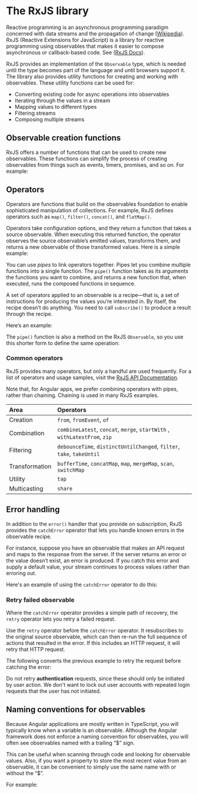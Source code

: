 # The RxJS library

Reactive programming is an asynchronous programming paradigm concerned with data streams and the propagation of change ([Wikipedia](https://en.wikipedia.org/wiki/Reactive_programming)). RxJS (Reactive Extensions for JavaScript) is a library for reactive programming using observables that makes it easier to compose asynchronous or callback-based code. See ([RxJS Docs](https://rxjs.dev/guide/overview)).

RxJS provides an implementation of the `Observable` type, which is needed until the type becomes part of the language and until browsers support it. The library also provides utility functions for creating and working with observables. These utility functions can be used for:

* Converting existing code for async operations into observables
* Iterating through the values in a stream
* Mapping values to different types
* Filtering streams
* Composing multiple streams

## Observable creation functions

RxJS offers a number of functions that can be used to create new observables. These functions can simplify the process of creating observables from things such as events, timers, promises, and so on. For example:


<code-example path="rx-library/src/simple-creation.1.ts" region="promise" header="Create an observable from a promise"></code-example>

<code-example path="rx-library/src/simple-creation.2.ts" region="interval" header="Create an observable from a counter"></code-example>

<code-example path="rx-library/src/simple-creation.3.ts" region="event" header="Create an observable from an event"></code-example>

<code-example path="rx-library/src/simple-creation.ts" region="ajax" header="Create an observable that creates an AJAX request"></code-example>

## Operators

Operators are functions that build on the observables foundation to enable sophisticated manipulation of collections. For example, RxJS defines operators such as `map()`, `filter()`, `concat()`, and `flatMap()`.

Operators take configuration options, and they return a function that takes a source observable. When executing this returned function, the operator observes the source observable’s emitted values, transforms them, and returns a new observable of those transformed values. Here is a simple example:

<code-example path="rx-library/src/operators.ts" header="Map operator"></code-example>

You can use _pipes_ to link operators together. Pipes let you combine multiple functions into a single function. The `pipe()` function takes as its arguments the functions you want to combine, and returns a new function that, when executed, runs the composed functions in sequence.

A set of operators applied to an observable is a recipe&mdash;that is, a set of instructions for producing the values you’re interested in. By itself, the recipe doesn’t do anything. You need to call `subscribe()` to produce a result through the recipe.

Here’s an example:

<code-example path="rx-library/src/operators.1.ts" header="Standalone pipe function"></code-example>

The `pipe()` function is also a method on the RxJS `Observable`, so you use this shorter form to define the same operation:

<code-example path="rx-library/src/operators.2.ts" header="Observable.pipe function"></code-example>

### Common operators

RxJS provides many operators, but only a handful are used frequently. For a list of operators and usage samples, visit the [RxJS API Documentation](https://rxjs.dev/api).

<div class="alert is-helpful">
  Note that, for Angular apps, we prefer combining operators with pipes, rather than chaining. Chaining is used in many RxJS examples.
</div>

| Area | Operators |
| :------------| :----------|
| Creation |  `from`, `fromEvent`, `of` |
| Combination | `combineLatest`, `concat`, `merge`, `startWith` , `withLatestFrom`, `zip` |
| Filtering | `debounceTime`, `distinctUntilChanged`, `filter`, `take`, `takeUntil` |
| Transformation | `bufferTime`, `concatMap`, `map`, `mergeMap`, `scan`, `switchMap` |
| Utility | `tap` |
| Multicasting | `share` |

## Error handling

In addition to the `error()` handler that you provide on subscription, RxJS provides the `catchError` operator that lets you handle known errors in the observable recipe.

For instance, suppose you have an observable that makes an API request and maps to the response from the server. If the server returns an error or the value doesn’t exist, an error is produced. If you catch this error and supply a default value, your stream continues to process values rather than erroring out.

Here's an example of using the `catchError` operator to do this:

<code-example path="rx-library/src/error-handling.ts" header="catchError operator"></code-example>

### Retry failed observable

Where the `catchError` operator provides a simple path of recovery, the `retry` operator lets you retry a failed request.

Use the `retry` operator before the `catchError` operator. It resubscribes to the original source observable, which can then re-run the full sequence of actions that resulted in the error. If this includes an HTTP request, it will retry that HTTP request.

The following converts the previous example to retry the request before catching the error:

<code-example path="rx-library/src/retry-on-error.ts" header="retry operator"></code-example>

<div class="alert is-helpful">

   Do not retry **authentication** requests, since these should only be initiated by user action. We don't want to lock out user accounts with repeated login requests that the user has not initiated.

</div>

## Naming conventions for observables

Because Angular applications are mostly written in TypeScript, you will typically know when a variable is an observable. Although the Angular framework does not enforce a naming convention for observables, you will often see observables named with a trailing “$” sign.

This can be useful when scanning through code and looking for observable values. Also, if you want a property to store the most recent value from an observable, it can be convenient to simply use the same name with or without the “$”.

For example:

<code-example path="rx-library/src/naming-convention.ts" header="Naming observables"></code-example>
